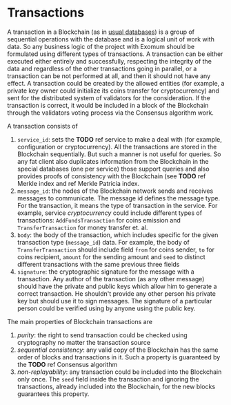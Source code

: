 # Transactions

A transaction in a Blockchain
(as in [usual databases](https://en.wikipedia.org/wiki/Database_transaction))
is a group of sequential operations with the database and is a logical unit of
work with data. So any business logic of the project with Exomum should be
formulated using different types of transactions. A transaction can be either
executed either entirely and successfully, respecting the integrity of the data
and regardless of the other transactions going in parallel, or a transaction
can be not performed at all, and then it should not have any effect. A
transaction could be created by the allowed entities (for example, a private
key owner could initialize its coins transfer for cryptocurrency) and sent for
the distributed system of validators for the consideration. If the transaction
is correct, it would be included in a block of the Blockchain through the
validators voting process via the Consensus algorithm work.

A transaction consists of

1. `service_id`: sets the **TODO** ref service to make a deal with (for
  example, configuration or cryptocurrency). All the transactions are stored in
  the Blockchain sequentially. But such a manner is not useful for queries. So
  any fat client also duplicates information from the Blockchain in the special
  databases (one per service) those support queries and also provides proofs of
  consistency with the Blockchain (see **TODO** ref Merkle index and ref Merkle
  Patricia index.
2. `message_id`: the nodes of the Blockchain network sends and receives messages
  to communicate. The message id defines the message type. For the transaction,
  it means the type of transaction in the service. For example, service
  *cryptocurrency* could include different types of transactions:
  `AddFundsTransaction` for coins emission and `TransferTransaction` for money
  transfer et. al.
3. `body`: the body of the transaction, which includes specific for the given
  transaction type (`message_id`) data. For example, the body of
  `TransferTransaction` should include field `from` for coins sender, `to` for
  coins recipient, `amount` for the sending amount and `seed` to distinct
  different transactions with the same previous three fields
4. `signature`: the cryptographic signature for the message with a transaction.
  Any author of the transaction (as any other message) should have the private
  and public keys which allow him to generate a correct transaction. He
  shouldn't provide any other person his private key but should use it to sign
  messages. The signature of a particular person could be verified using by
  anyone using the public key.

The main properties of Blockchain transactions are

1. *purity*: the right to send transaction could be checked using cryptography
  no matter the transaction source
2. *sequential consistency*: any valid copy of the Blockchain has the same
  order of blocks and transactions in it. Such a property is guaranteed by the
  **TODO** ref Consensus algorithm
3. *non-replayability*: any transaction could be included into the Blockchain
  only once. The `seed` field inside the transaction and ignoring the
  transactions, already included into the Blockchain, for the new blocks
  guarantees this property.
